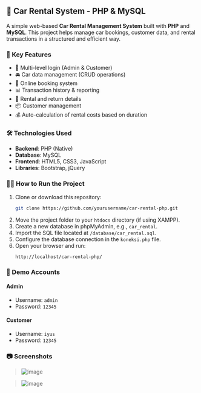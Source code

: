 ## 🚗 Car Rental System - PHP & MySQL

A simple web-based **Car Rental Management System** built with **PHP** and **MySQL**. This project helps manage car bookings, customer data, and rental transactions in a structured and efficient way.

### 📌 Key Features

- 🔐 Multi-level login (Admin & Customer)
- 🚘 Car data management (CRUD operations)
- 📅 Online booking system
- 📊 Transaction history & reporting
- 🧾 Rental and return details
- 📦 Customer management
- 💰 Auto-calculation of rental costs based on duration

### 🛠️ Technologies Used

- **Backend**: PHP (Native)
- **Database**: MySQL
- **Frontend**: HTML5, CSS3, JavaScript
- **Libraries**: Bootstrap, jQuery

### 🧑‍💻 How to Run the Project

1. Clone or download this repository:
   ```bash
   git clone https://github.com/yourusername/car-rental-php.git
   ```
2. Move the project folder to your `htdocs` directory (if using XAMPP).
3. Create a new database in phpMyAdmin, e.g., `car_rental`.
4. Import the SQL file located at `/database/car_rental.sql`.
5. Configure the database connection in the `koneksi.php` file.
6. Open your browser and run:
   ```
   http://localhost/car-rental-php/
   ```

### 🔑 Demo Accounts

#### Admin
- Username: `admin`
- Password: `12345`

#### Customer
- Username: `iyus`
- Password: `12345`

### 📷 Screenshots
> ![image](https://github.com/user-attachments/assets/76c43d95-85e1-45fa-acb8-51586a7614a3)

> ![image](https://github.com/user-attachments/assets/b0bef479-c057-433a-9fb1-5a56e05a526c)

